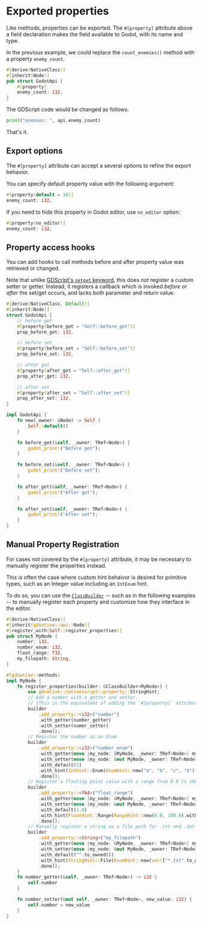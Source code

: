 # Exported properties

Like methods, properties can be exported. The `#[property]` attribute above a field declaration makes the field available to Godot, with its name and type.

In the previous example, we could replace the `count_enemies()` method with a property `enemy_count`.
```rust
#[derive(NativeClass)]
#[inherit(Node)]
pub struct GodotApi {
    #[property]
    enemy_count: i32,
}
```

The GDScript code would be changed as follows.
```python
print("enemies: ", api.enemy_count)
```

That's it.

## Export options

The `#[property]` attribute can accept a several options to refine the export behavior.

You can specify default property value with the following argument:

```rust
#[property(default = 10)]
enemy_count: i32,
```

If you need to hide this property in Godot editor, use `no_editor` option:

```rust
#[property(no_editor)]
enemy_count: i32,
```

## Property access hooks

You can add hooks to call methods before and after property value was retrieved or changed.

Note that unlike [GDScript's `setget` keyword](https://docs.godotengine.org/en/3.3/getting_started/scripting/gdscript/gdscript_basics.html?#setters-getters), this does _not_ register a custom setter or getter. Instead, it registers a callback which is invoked _before or after_ the set/get occurs, and lacks both parameter and return value.

```rust
#[derive(NativeClass, Default)]
#[inherit(Node)]
struct GodotApi {
    // before get
    #[property(before_get = "Self::before_get")]
    prop_before_get: i32,

    // before set
    #[property(before_set = "Self::before_set")]
    prop_before_set: i32,

    // after get
    #[property(after_get = "Self::after_get")]
    prop_after_get: i32,

    // after set
    #[property(after_set = "Self::after_set")]
    prop_after_set: i32,
}

impl GodotApi {
    fn new(_owner: &Node) -> Self {
        Self::default()
    }

    fn before_get(&self, _owner: TRef<Node>) {
        godot_print!("Before get");
    }

    fn before_set(&self, _owner: TRef<Node>) {
        godot_print!("Before set");
    }

    fn after_get(&self, _owner: TRef<Node>) {
        godot_print!("After get");
    }

    fn after_set(&self, _owner: TRef<Node>) {
        godot_print!("After set");
    }
}
```

## Manual Property Registration

For cases not covered by the `#[property]` attribute, it may be necessary to manually register the properties instead.

This is often the case where custom hint behaivor is desired for primitive types, such as an Integer value including an `IntEnum` hint.

To do so, you can use the [`ClassBuilder`](https://docs.rs/gdnative/0.9.3/gdnative/prelude/struct.ClassBuilder.html) -- such as in the following examples -- to manually register each property and customize how they interface in the editor.

```rust
#[derive(NativeClass)]
#[inherit(gdnative::api::Node)]
#[register_with(Self::register_properties)]
pub struct MyNode {
    number: i32,
    number_enum: i32,
    float_range: f32,
    my_filepath: String,
}

#[gdnative::methods]
impl MyNode {
    fn register_properties(builder: &ClassBuilder<MyNode>) {
        use gdnative::nativescript::property::StringHint;
        // Add a number with a getter and setter. 
        // (This is the equivalent of adding the `#[property]` attribute for `number`)
        builder
            .add_property::<i32>("number")
            .with_getter(number_getter)
            .with_setter(numer_setter)
            .done();
        // Register the number as an Enum
        builder
            .add_property::<i32>("number_enum")
            .with_getter(move |my_node: &MyNode, _owner: TRef<Node>| my_node.number_enum)
            .with_setter(move |my_node: &mut MyNode, _owner: TRef<Node>, new_value| my_node.number_enum = new_value)
            .with_default(1)
            .with_hint(IntHint::Enum(EnumHint::new("a", "b", "c", "d")))
            .done();
        // Register a floating point value with a range from 0.0 to 100.0 with a step of 0.1
        builder
            .add_property::<f64>("float_range")
            .with_getter(move |my_node: &MyNode, _owner: TRef<Node>| my_node.float_range)
            .with_setter(move |my_node: &mut MyNode, _owner: TRef<Node>, new_value| my_node.float_range = new_value)
            .with_default(1.0)
            .with_hint(FloatHint::Range(RangeHint::new(0.0, 100.0).with_step(0.1)))
            .done();
        // Manually register a string as a file path for .txt and .dat files.
        builder
            .add_property::<String>("my_filepath")
            .with_getter(move |my_node: &MyNode, _owner: TRef<Node>| my_node.my_filepath.clone())
            .with_setter(move |my_node: &mut MyNode, _owner: TRef<Node>, new_value: String| my_node.my_filepath = new_value)
            .with_default("".to_owned())
            .with_hint(StringHint::File(EnumHint::new(vec!["*.txt".to_owned(), "*.dat".to_owned()])))
            .done();
    }
    fn number_getter(&self, _owner: TRef<Node>) -> i32 {
        self.number
    }

    fn number_setter(&mut self, _owner: TRef<Node>, new_value: i32) {
        self.number = new_value
    }
}
```